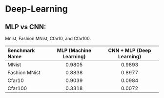 # Deep-Learning
  ## MLP vs CNN:

Mnist, Fashion MNist, Cfar10, and Cfar100.

| Benchmark Name | MLP (Machine Learning)| CNN + MLP (Deep Learning) |
| :---         |     :---:      |          :---: |
| MNist  | 0.9805    | 0.9893   |
|Fashion MNist     | 0.8838      | 0.8977    |
|Cfar10     | 0.9039    | 0.0984     |
|Cfar100     |0.3318      | 0.0072     |
